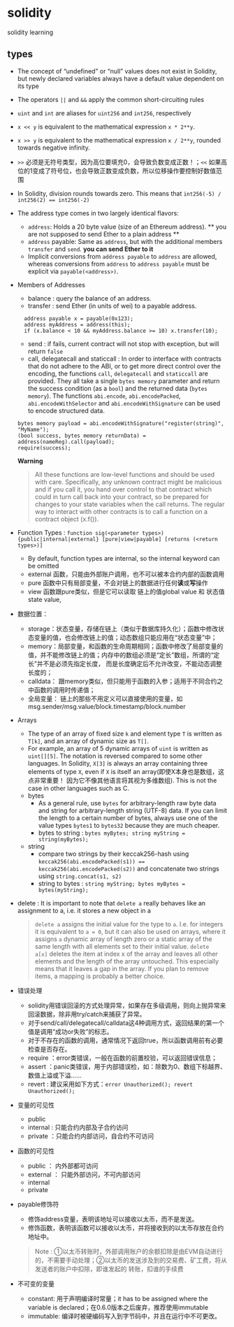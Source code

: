 # solidity
solidity learning

## types
- The concept of “undefined” or “null” values does not exist in Solidity, but newly declared variables always have a default value dependent on its type
- The operators `||` and `&&` apply the common short-circuiting rules
- `uint` and `int` are aliases for `uint256` and `int256`, respectively
- `x << y` is equivalent to the mathematical expression `x * 2**y`.
- `x >> y` is equivalent to the mathematical expression `x / 2**y`, rounded towards negative infinity.
- `>>` 必须是无符号类型，因为高位要填充0，会导致负数变成正数！；`<<` 如果高位的1变成了符号位，也会导致正数变成负数，所以位移操作要控制好数值范围
- In Solidity, division rounds towards zero. This means that `int256(-5) / int256(2) == int256(-2)`

- The address type comes in two largely identical flavors:
  - `address`: Holds a 20 byte value (size of an Ethereum address). ** you are not supposed to send Ether to a plain address **
  - `address` payable: Same as `address`, but with the additional members `transfer` and `send`. **you can send Ether to it**
  - Implicit conversions from `address payable` to `address` are allowed, whereas conversions from `address` to `address payable` must be 
  explicit via `payable(<address>)`.
- Members of Addresses
  - balance : query the balance of an address.
  - transfer : send Ether (in units of wei) to a payable address.
  ```solidity
    address payable x = payable(0x123);
    address myAddress = address(this);
    if (x.balance < 10 && myAddress.balance >= 10) x.transfer(10);
  ```
  - send : if fails, current contract will not stop with exception, but will return `false`
  - call, delegatecall and staticcall : In order to interface with contracts that do not adhere to the ABI, or to get more direct control over 
  the encoding, the functions `call`, `delegatecall` and `staticcall` are provided. They all take a single `bytes memory` parameter and return 
  the success condition (as a `bool`) and the returned data (`bytes memory`). The functions `abi.encode`, `abi.encodePacked`, `abi.encodeWithSelector` 
  and `abi.encodeWithSignature` can be used to encode structured data.
  ```
  bytes memory payload = abi.encodeWithSignature("register(string)", "MyName");
  (bool success, bytes memory returnData) = address(nameReg).call(payload);
  require(success);
  ```
  **Warning**
  > All these functions are low-level functions and should be used with care. Specifically, any unknown contract might be malicious and if you 
  call it, you hand over control to that contract which could in turn call back into your contract, so be prepared for changes to your state 
  variables when the call returns. The regular way to interact with other contracts is to call a function on a contract object (x.f()).

- Function Types : `function sig(<parameter types>) {public|internal|external} [pure|view|payable] [returns (<return types>)]`
  - By default, function types are internal, so the internal keyword can be omitted
  - external 函数，只能由外部账户调用，也不可以被本合约内部的函数调用
  - pure 函数中只有局部变量，不会对链上的数据进行任何**读**或**写**操作
  - view 函数跟pure类似，但是它可以读取 链上的值global value 和 状态值state value,
  
- 数据位置：
  - storage：状态变量，存储在链上（类似于数据库持久化）；函数中修改状态变量的值，也会修改链上的值；动态数组只能应用在“状态变量”中；
  - memory：局部变量，和函数的生命周期相同；函数中修改了局部变量的值，并不能修改链上的值；内存中的数组必须是“定长”数组，所谓的“定长”并不是必须先指定长度，
  而是长度确定后不允许改变，不能动态调整长度的；
  - calldata： 跟memory类似，但只能用于函数的入参；适用于不同合约之中函数的调用时传递值；
  - 全局变量： 链上的那些不用定义可以直接使用的变量，如msg.sender/msg.value/block.timestamp/block.number

- Arrays
  - The type of an array of fixed size `k` and element type `T` is written as `T[k]`, and an array of dynamic size as `T[]`.
  - For example, an array of 5 dynamic arrays of `uint` is written as `uint[][5]`. The notation is reversed compared to some other languages. 
  In Solidity, `X[3]` is always an array containing three elements of type `X`, even if `X` is itself an array(即使X本身也是数组，这点非常重要！
  因为它不像其他语言将其视为多维数组). This is not the case in other languages such as C.
  - bytes
    - As a general rule, use `bytes` for arbitrary-length raw byte data and string for arbitrary-length string (UTF-8) data. If you can limit 
    the length to a certain number of bytes, always use one of the value types `bytes1` to `bytes32` because they are much cheaper.
    -  bytes to string : `bytes myBytes; string myString = string(myBytes);`    
  - string
    - compare two strings by their keccak256-hash using `keccak256(abi.encodePacked(s1)) == keccak256(abi.encodePacked(s2))` and concatenate 
    two strings using `string.concat(s1, s2)`
    - string to bytes : `string myString; bytes myBytes = bytes(myString);`

- delete : It is important to note that `delete a` really behaves like an assignment to a, i.e. it stores a new object in a 
  > `delete a` assigns the initial value for the type to `a`. I.e. for integers it is equivalent to `a = 0`, but it can also be used on arrays, 
  where it assigns `a` dynamic array of length zero or a static array of the same length with all elements set to their initial value. `delete 
  a[x]` deletes the item at index x of the array and leaves all other elements and the length of the array untouched. This especially means 
  that it leaves a gap in the array. If you plan to remove items, a mapping is probably a better choice.

- 错误处理
  - solidity用错误回滚的方式处理异常，如果存在多级调用，则向上抛异常来回滚数据，除非用try/catch来捕获了异常。
  - 对于send/call/delegatecall/calldata这4种调用方式，返回结果的第一个值是调用“成功or失败”的标志。
  - 对于不存在的函数的调用，通常情况下返回true，所以函数调用前有必要检查是否存在。
  - require ：error类错误，一般在函数的前置校验，可以返回错误信息；
  - assert ：panic类错误，用于内部错误检，如：除数为0、数组下标越界、数值上溢或下溢……
  - revert : 建议采用如下方式：`error Unauthorized(); revert Unauthorized();`

- 变量的可见性
  - public
  - internal : 只能合约内部及子合约访问
  - private ：只能合约内部访问，自合约不可访问

- 函数的可见性
  - public ： 内外部都可访问
  - external ： 只能外部访问，不可内部访问
  - internal
  - private

- payable修饰符
  - 修饰address变量，表明该地址可以接收以太币，而不是发送。
  - 修饰函数，表明该函数可以接收以太币，并将接收到的以太币存放在合约地址中。
  > Note : ①以太币转账时，外部调用账户的余额扣除是由EVM自动进行的，不需要手动处理；②以太币的发送涉及到的交易费、矿工费，将从发送者的账户中扣除，即谁发起的
  转账，扣谁的手续费

- 不可变的变量
  - constant: 用于声明编译时常量；it has to be assigned where the variable is declared；在0.6.0版本之后废弃，推荐使用immutable
  - immutable: 编译时被硬编码写入到字节码中，并且在运行中不可更改。